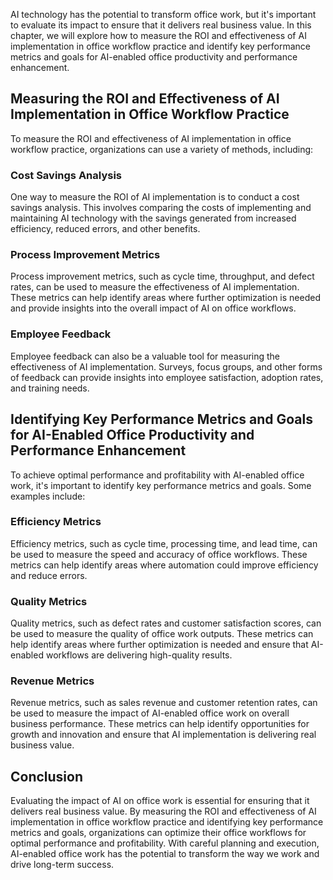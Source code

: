 

AI technology has the potential to transform office work, but it's important to evaluate its impact to ensure that it delivers real business value. In this chapter, we will explore how to measure the ROI and effectiveness of AI implementation in office workflow practice and identify key performance metrics and goals for AI-enabled office productivity and performance enhancement.

Measuring the ROI and Effectiveness of AI Implementation in Office Workflow Practice
------------------------------------------------------------------------------------

To measure the ROI and effectiveness of AI implementation in office workflow practice, organizations can use a variety of methods, including:

### Cost Savings Analysis

One way to measure the ROI of AI implementation is to conduct a cost savings analysis. This involves comparing the costs of implementing and maintaining AI technology with the savings generated from increased efficiency, reduced errors, and other benefits.

### Process Improvement Metrics

Process improvement metrics, such as cycle time, throughput, and defect rates, can be used to measure the effectiveness of AI implementation. These metrics can help identify areas where further optimization is needed and provide insights into the overall impact of AI on office workflows.

### Employee Feedback

Employee feedback can also be a valuable tool for measuring the effectiveness of AI implementation. Surveys, focus groups, and other forms of feedback can provide insights into employee satisfaction, adoption rates, and training needs.

Identifying Key Performance Metrics and Goals for AI-Enabled Office Productivity and Performance Enhancement
------------------------------------------------------------------------------------------------------------

To achieve optimal performance and profitability with AI-enabled office work, it's important to identify key performance metrics and goals. Some examples include:

### Efficiency Metrics

Efficiency metrics, such as cycle time, processing time, and lead time, can be used to measure the speed and accuracy of office workflows. These metrics can help identify areas where automation could improve efficiency and reduce errors.

### Quality Metrics

Quality metrics, such as defect rates and customer satisfaction scores, can be used to measure the quality of office work outputs. These metrics can help identify areas where further optimization is needed and ensure that AI-enabled workflows are delivering high-quality results.

### Revenue Metrics

Revenue metrics, such as sales revenue and customer retention rates, can be used to measure the impact of AI-enabled office work on overall business performance. These metrics can help identify opportunities for growth and innovation and ensure that AI implementation is delivering real business value.

Conclusion
----------

Evaluating the impact of AI on office work is essential for ensuring that it delivers real business value. By measuring the ROI and effectiveness of AI implementation in office workflow practice and identifying key performance metrics and goals, organizations can optimize their office workflows for optimal performance and profitability. With careful planning and execution, AI-enabled office work has the potential to transform the way we work and drive long-term success.
